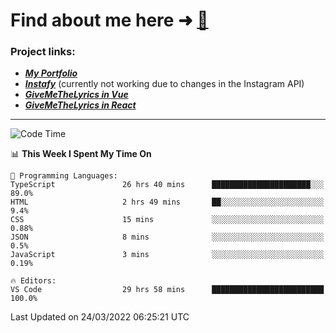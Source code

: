 # Find about me here ➜ [🧑](https://pauabella.dev)

### Project links:
- ***[My Portfolio](https://pauabella.dev)***
- ***[Instafy](https://instafy.me)*** (currently not working due to changes in the Instagram API)
- ***[GiveMeTheLyrics in Vue](https://lyrics.pauabella.dev)***
- ***[GiveMeTheLyrics in React](https://pauabella.dev/GiveMeTheLyrics)***

---
<!--START_SECTION:waka-->
![Code Time](http://img.shields.io/badge/Code%20Time-875%20hrs%205%20mins-blue)

📊 **This Week I Spent My Time On** 

```text
💬 Programming Languages: 
TypeScript               26 hrs 40 mins      ██████████████████████░░░   89.0% 
HTML                     2 hrs 49 mins       ██░░░░░░░░░░░░░░░░░░░░░░░   9.4% 
CSS                      15 mins             ░░░░░░░░░░░░░░░░░░░░░░░░░   0.88% 
JSON                     8 mins              ░░░░░░░░░░░░░░░░░░░░░░░░░   0.5% 
JavaScript               3 mins              ░░░░░░░░░░░░░░░░░░░░░░░░░   0.19%

🔥 Editors: 
VS Code                  29 hrs 58 mins      █████████████████████████   100.0%

```


 Last Updated on 24/03/2022 06:25:21 UTC
<!--END_SECTION:waka-->
